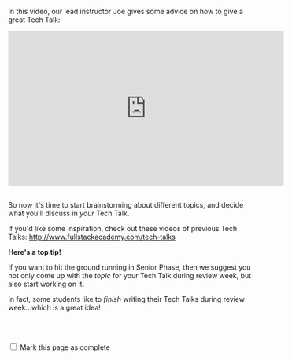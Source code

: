 In this video, our lead instructor Joe gives some advice on how to give a great Tech Talk:
<br>

<center>
<iframe width="560" height="315" src="https://www.youtube.com/embed/TGzGkmlJdb4" frameborder="0" allowfullscreen></iframe>
</center>

<br>

So now it's time to start brainstorming about different topics, and decide what you'll discuss in *your* Tech Talk.

If you'd like some inspiration, check out these videos of previous Tech Talks: http://www.fullstackacademy.com/tech-talks

__Here's a top tip!__

If you want to hit the ground running in Senior Phase, then we suggest you not only come up with the *topic* for your Tech Talk during review week, but also start working on it.  

In fact, some students like to *finish* writing their Tech Talks during review week...which is a great idea!

<br><br>

<script>
$(document).ready(function () {
  var actionId = angular.element('#checks').scope().action._id;
  function _getCheck (n) {
    var stored = localStorage.getItem(actionId + '_checkmark_' + n);
    if (!stored) return false;
    return stored == 'complete' ? true : false;
  }
  function _setCheck (n, bool) {
    var toStore;
    if (bool) toStore = 'complete';
    else toStore = 'incomplete';
    localStorage.setItem(actionId + '_checkmark_' + n, toStore);
  }
  $('[type="checkbox"]')
  .each(function (idx, elem) {
    var $elem = $(elem);
    $elem.prop('checked', _getCheck(idx));
    $elem.on('change', function () {
      _setCheck(idx, $elem.prop('checked'));
    });
  });
});
</script>

<p id="checks" class="list-reset career-success-checkbox">
  <div>
    <input type="checkbox">
    <span>Mark this page as complete</span>
  </div>
</p>